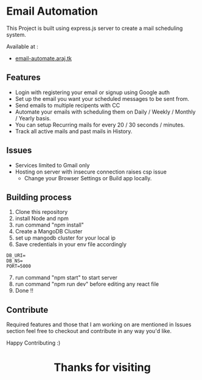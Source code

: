 # Email Automation

This Project is built using express.js server to create a mail scheduling system. 


Available at :

* [email-automate.araj.tk](https://email-automate.araj.tk/) 
<!-- * [Heroku](https://email-automation-mern.herokuapp.com/) | Working -->


## Features
* Login with registering your email or signup using Google auth
* Set up the email you want your scheduled messages to be sent from.
* Send emails to multiple recipents with CC
* Automate your emails with scheduling them on Daily / Weekly / Monthly / Yearly basis.
* You can setup Recurring mails for every 20 / 30 seconds / minutes.
* Track all active mails and past mails in History.

## Issues
* Services limited to Gmail only
* Hosting on server with insecure connection raises csp issue
    * Change your Browser Settings or Build app locally.

## Building process

1. Clone this repository
2. install Node and npm
3. run command "npm install"
4. Create a MangoDB Cluster
5. set up mangodb cluster for your local ip
6. Save credentials in your env file accordingly
```
DB_URI=
DB_NS=
PORT=5000
```
7. run command "npm start" to start server
8. run command "npm run dev" before editing any react file
9. Done !!

## Contribute
Required features and those that I am working on are mentioned in Issues section feel free to checkout and contribute in any way you'd like.

Happy Contributing :)


<h1 align="center">
   Thanks for visiting
</h1>

